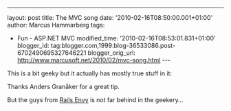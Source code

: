 ---
layout: post
title: The MVC song
date: '2010-02-16T08:50:00.001+01:00'
author: Marcus Hammarberg
tags:
  - Fun -
ASP.NET MVC
modified_time: '2010-02-16T08:53:01.831+01:00'
blogger_id: tag:blogger.com,1999:blog-36533086.post-6702490695327646221
blogger_orig_url: http://www.marcusoft.net/2010/02/mvc-song.html ---

This is a bit geeky but it actually has mostly true stuff in it:

Thanks Anders Granåker for a great tip.

But the guys from
<a href="http://railsenvy.com/" target="_blank">Rails Envy</a> is not
far behind in the geekery…
